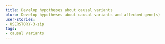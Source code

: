 ```yaml
---
title: Develop hypotheses about causal variants
blurb: Develop hypotheses about causal variants and affected gene(s)
user-stories:
- USERSTORY-3-zip
tags:
- causal variants
---
```

